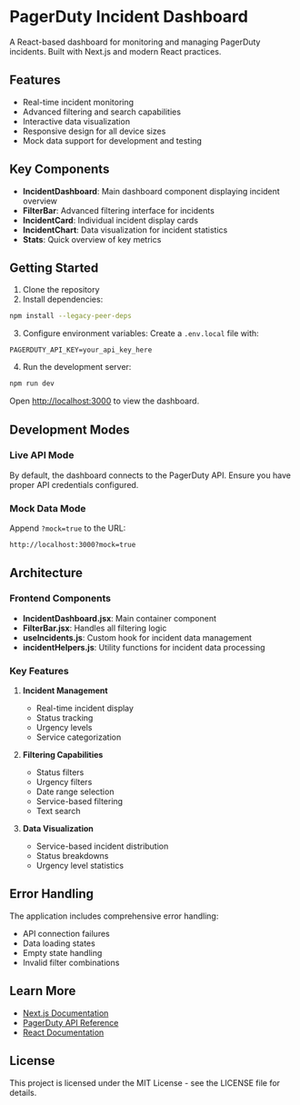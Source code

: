 # PagerDuty Incident Dashboard

A React-based dashboard for monitoring and managing PagerDuty incidents. Built with Next.js and modern React practices.

## Features

- Real-time incident monitoring
- Advanced filtering and search capabilities
- Interactive data visualization
- Responsive design for all device sizes
- Mock data support for development and testing

## Key Components

- **IncidentDashboard**: Main dashboard component displaying incident overview
- **FilterBar**: Advanced filtering interface for incidents
- **IncidentCard**: Individual incident display cards
- **IncidentChart**: Data visualization for incident statistics
- **Stats**: Quick overview of key metrics

## Getting Started

1. Clone the repository
2. Install dependencies:

```bash
npm install --legacy-peer-deps  
```

3. Configure environment variables:
   Create a `.env.local` file with:

```env
PAGERDUTY_API_KEY=your_api_key_here

```

4. Run the development server:

```bash
npm run dev
```

Open [http://localhost:3000](http://localhost:3000) to view the dashboard.

## Development Modes

### Live API Mode
By default, the dashboard connects to the PagerDuty API. Ensure you have proper API credentials configured.

### Mock Data Mode
Append `?mock=true` to the URL:
```
http://localhost:3000?mock=true
```

## Architecture

### Frontend Components
- **IncidentDashboard.jsx**: Main container component
- **FilterBar.jsx**: Handles all filtering logic
- **useIncidents.js**: Custom hook for incident data management
- **incidentHelpers.js**: Utility functions for incident data processing

### Key Features
1. **Incident Management**
   - Real-time incident display
   - Status tracking
   - Urgency levels
   - Service categorization

2. **Filtering Capabilities**
   - Status filters
   - Urgency filters
   - Date range selection
   - Service-based filtering
   - Text search

3. **Data Visualization**
   - Service-based incident distribution
   - Status breakdowns
   - Urgency level statistics

## Error Handling

The application includes comprehensive error handling:
- API connection failures
- Data loading states
- Empty state handling
- Invalid filter combinations


## Learn More

- [Next.js Documentation](https://nextjs.org/docs)
- [PagerDuty API Reference](https://developer.pagerduty.com/api-reference/)
- [React Documentation](https://reactjs.org/docs)

## License

This project is licensed under the MIT License - see the LICENSE file for details.
